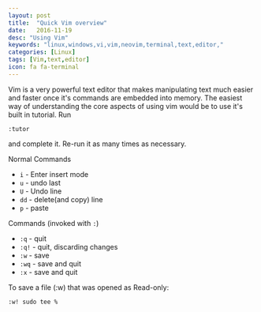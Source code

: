 ```yaml
---
layout: post
title:  "Quick Vim overview"
date:   2016-11-19
desc: "Using Vim"
keywords: "linux,windows,vi,vim,neovim,terminal,text,editor,"
categories: [Linux]
tags: [Vim,text,editor]
icon: fa fa-terminal
---
```


Vim is a very powerful text editor that makes manipulating text much easier and faster once it's commands are embedded into memory.
The easiest way of understanding the core aspects of using vim would be to use it's built in tutorial. Run


```vim
:tutor
```

and complete it. Re-run it as many times as necessary.



Normal Commands

- ```i```  - Enter insert mode
- ```u```  - undo last
- ```U```  - Undo line
- ```dd``` - delete(and copy) line
- ```p```  - paste

Commands (invoked with ```:```)

- ```:q```  - quit
- ```:q!``` - quit, discarding changes
- ```:w```  - save
- ```:wq``` - save and quit
- ```:x```  - save and quit


To save a file (:w) that was opened as Read-only:

```
:w! sudo tee %
```
